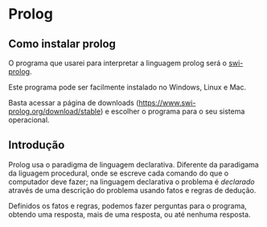 # Prolog

## Como instalar prolog

O programa que usarei para interpretar a linguagem prolog será o [swi-prolog](https://www.swi-prolog.org/).

Este programa pode ser facilmente instalado no Windows, Linux e Mac.

Basta acessar a página de downloads (https://www.swi-prolog.org/download/stable) e escolher o programa para o seu sistema operacional.

## Introdução

Prolog usa o paradigma de linguagem declarativa.
Diferente da paradigama da liguagem procedural, onde se escreve cada comando do que o computador deve fazer;
na linguagem declarativa o problema é *declarado* através de uma descrição do problema usando fatos e regras de dedução.

Definidos os fatos e regras, podemos fazer perguntas para o programa, obtendo uma resposta, mais de uma resposta, ou até nenhuma resposta.
